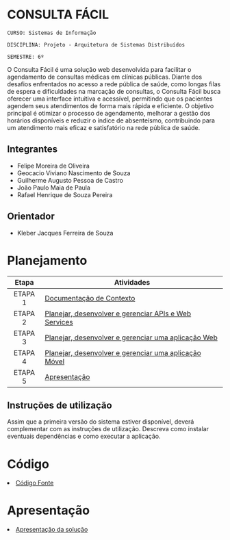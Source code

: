# CONSULTA FÁCIL

`CURSO: Sistemas de Informação`

`DISCIPLINA: Projeto - Arquitetura de Sistemas Distribuídos`

`SEMESTRE: 6º`

O Consulta Fácil é uma solução web desenvolvida para facilitar o agendamento de consultas médicas em clínicas públicas. Diante dos desafios enfrentados no acesso a rede pública de saúde, como longas filas de espera e dificuldades na marcação de consultas, o Consulta Fácil busca oferecer uma interface intuitiva e acessível, permitindo que os pacientes agendem seus atendimentos de forma mais rápida e eficiente. O objetivo principal é otimizar o processo de agendamento, melhorar a gestão dos horários disponíveis e reduzir o índice de absenteísmo, contribuindo para um atendimento mais eficaz e satisfatório na rede pública de saúde.
## Integrantes

* Felipe Moreira de Oliveira
* Geocacio Viviano Nascimento de Souza
* Guilherme Augusto Pessoa de Castro
* João Paulo Maia de Paula
* Rafael Henrique de Souza Pereira

## Orientador

* Kleber Jacques Ferreira de Souza

# Planejamento

| Etapa         | Atividades |
|  :----:   | ----------- |
| ETAPA 1         |[Documentação de Contexto](docs/contexto.md) <br> |
| ETAPA 2         |[Planejar, desenvolver e gerenciar APIs e Web Services](docs/backend-apis.md) <br> |
| ETAPA 3         |[Planejar, desenvolver e gerenciar uma aplicação Web](docs/frontend-web.md) |
| ETAPA 4        |[Planejar, desenvolver e gerenciar uma aplicação Móvel](docs/frontend-mobile.md) <br>  |
| ETAPA 5         | [Apresentação](presentation/README.md) |
## Instruções de utilização

Assim que a primeira versão do sistema estiver disponível, deverá complementar com as instruções de utilização. Descreva como instalar eventuais dependências e como executar a aplicação.

# Código

<li><a href="src/README.md"> Código Fonte</a></li>

# Apresentação

<li><a href="presentation/README.md"> Apresentação da solução</a></li>
